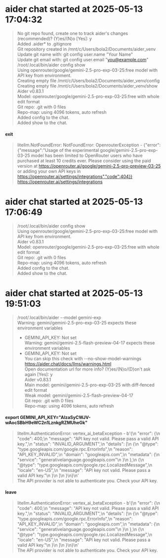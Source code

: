 
# aider chat started at 2025-05-13 17:04:32

> No git repo found, create one to track aider's changes (recommended)? (Y)es/(N)o [Yes]: y  
> Added .aider* to .gitignore  
> Git repository created in /mnt/c/Users/bola2/Documents/aider_venv  
> Update git name with: git config user.name "Your Name"  
> Update git email with: git config user.email "you@example.com"  
> /root/.local/bin/aider config show  
> Using openrouter/google/gemini-2.5-pro-exp-03-25:free model with API key from environment.  
> Creating empty file /mnt/c/Users/bola2/Documents/aider_venv/config  
> Creating empty file /mnt/c/Users/bola2/Documents/aider_venv/show  
> Aider v0.83.1  
> Model: openrouter/google/gemini-2.5-pro-exp-03-25:free with whole edit format  
> Git repo: .git with 0 files  
> Repo-map: using 4096 tokens, auto refresh  
> Added config to the chat.  
> Added show to the chat.  

#### exit  
> litellm.NotFoundError: NotFoundError: OpenrouterException - {"error":{"message":"Usage of the experimental google/gemini-2.5-pro-exp-03-25 model has been limited to OpenRouter users who have purchased at least 10 credits ever. Please consider using the paid version at https://openrouter.ai/google/gemini-2.5-pro-preview-03-25 or adding your own API keys in https://openrouter.ai/settings/integrations","code":404}}  
> https://openrouter.ai/settings/integrations  

# aider chat started at 2025-05-13 17:06:49

> /root/.local/bin/aider config show  
> Using openrouter/google/gemini-2.5-pro-exp-03-25:free model with API key from environment.  
> Aider v0.83.1  
> Model: openrouter/google/gemini-2.5-pro-exp-03-25:free with whole edit format  
> Git repo: .git with 0 files  
> Repo-map: using 4096 tokens, auto refresh  
> Added config to the chat.  
> Added show to the chat.  

# aider chat started at 2025-05-13 19:51:03

> /root/.local/bin/aider --model gemini-exp  
> Warning: gemini/gemini-2.5-pro-exp-03-25 expects these environment variables  
> - GEMINI_API_KEY: Not set  
> Warning: gemini/gemini-2.5-flash-preview-04-17 expects these environment variables  
> - GEMINI_API_KEY: Not set  
> You can skip this check with --no-show-model-warnings  
> https://aider.chat/docs/llms/warnings.html  
> Open documentation url for more info? (Y)es/(N)o/(D)on't ask again [Yes]: y  
> Aider v0.83.1  
> Main model: gemini/gemini-2.5-pro-exp-03-25 with diff-fenced edit format  
> Weak model: gemini/gemini-2.5-flash-preview-04-17  
> Git repo: .git with 0 files  
> Repo-map: using 4096 tokens, auto refresh  

#### export GEMINI_API_KEY="AIzaSyCWJV-wAocSBbH9eWC2n1LznkgRZMUheGk"  
> litellm.AuthenticationError: vertex_ai_betaException - b'{\n  "error": {\n    "code": 400,\n    "message": "API key not valid. Please pass a valid API key.",\n    "status": "INVALID_ARGUMENT",\n    "details": [\n      {\n        "@type": "type.googleapis.com/google.rpc.ErrorInfo",\n        "reason": "API_KEY_INVALID",\n        "domain": "googleapis.com",\n        "metadata": {\n          "service": "generativelanguage.googleapis.com"\n        }\n      },\n      {\n        "@type": "type.googleapis.com/google.rpc.LocalizedMessage",\n        "locale": "en-US",\n        "message": "API key not valid. Please pass a valid API key."\n      }\n    ]\n  }\n}\n'  
> The API provider is not able to authenticate you. Check your API key.  

#### leave  
> litellm.AuthenticationError: vertex_ai_betaException - b'{\n  "error": {\n    "code": 400,\n    "message": "API key not valid. Please pass a valid API key.",\n    "status": "INVALID_ARGUMENT",\n    "details": [\n      {\n        "@type": "type.googleapis.com/google.rpc.ErrorInfo",\n        "reason": "API_KEY_INVALID",\n        "domain": "googleapis.com",\n        "metadata": {\n          "service": "generativelanguage.googleapis.com"\n        }\n      },\n      {\n        "@type": "type.googleapis.com/google.rpc.LocalizedMessage",\n        "locale": "en-US",\n        "message": "API key not valid. Please pass a valid API key."\n      }\n    ]\n  }\n}\n'  
> The API provider is not able to authenticate you. Check your API key.  
